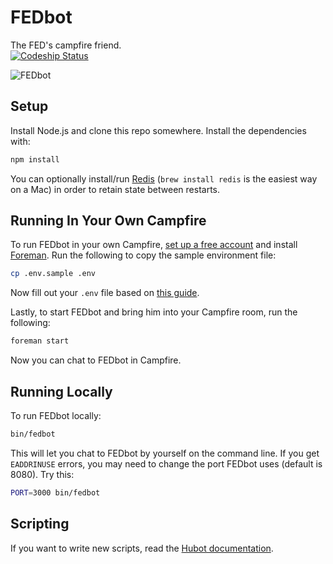 
FEDbot
======

The FED's campfire friend.  
[![Codeship Status](https://www.codeship.io/projects/9515a080-8da7-0131-ce77-322a2a3ca3d5/status?branch=master)](https://www.codeship.io/projects/16055)

![FEDbot](https://raw.github.com/thefeds/fedbot/master/public/fedbot.png)


Setup
-----

Install Node.js and clone this repo somewhere. Install the dependencies with:

```sh
npm install
```

You can optionally install/run [Redis](http://redis.io/) (`brew install redis` is the easiest way on a Mac) in order to retain state between restarts.


Running In Your Own Campfire
----------------------------

To run FEDbot in your own Campfire, [set up a free account](https://signup.37signals.com/campfire/free) and install [Foreman](http://ddollar.github.io/foreman/). Run the following to copy the sample environment file:

```sh
cp .env.sample .env
```

Now fill out your `.env` file based on [this guide](https://github.com/github/hubot/blob/master/docs/adapters/campfire.md#configuring).

Lastly, to start FEDbot and bring him into your Campfire room, run the following:

```sh
foreman start
```

Now you can chat to FEDbot in Campfire.


Running Locally
---------------

To run FEDbot locally:

```sh
bin/fedbot
```

This will let you chat to FEDbot by yourself on the command line. If you get `EADDRINUSE` errors, you may need to change the port FEDbot uses (default is 8080). Try this:

```sh
PORT=3000 bin/fedbot
```


Scripting
---------

If you want to write new scripts, read the [Hubot documentation](https://github.com/github/hubot/blob/master/docs/scripting.md#readme).



[travis]: https://travis-ci.org/thefeds/fedbot
[travis-img]: https://travis-ci.org/thefeds/fedbot.png?branch=master
